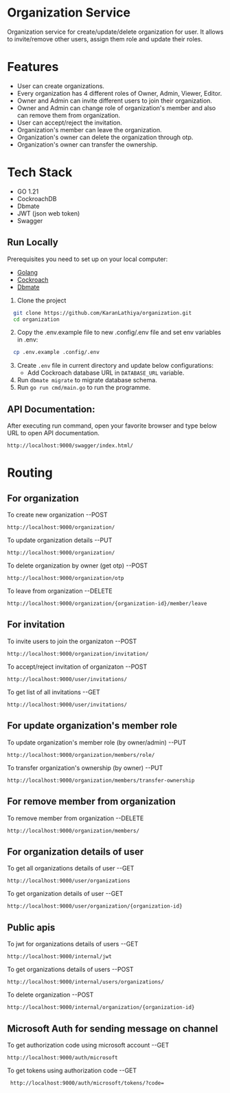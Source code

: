 
# Organization Service

Organization service for create/update/delete organization for user. It allows to invite/remove other users, assign them role and update their roles.

# Features
- User can create organizations.
- Every organization has 4 different roles of Owner, Admin, Viewer, Editor.
- Owner and Admin can invite different users to join their organization.
- Owner and Admin can change role of organization's member and also can remove them from organization.
- User can accept/reject the invitation.
- Organization's member can leave the organization.
- Organization's owner can delete the organization through otp.
- Organization's owner can transfer the ownership.

# Tech Stack 
- GO 1.21
- CockroachDB
- Dbmate
- JWT (json web token)
- Swagger

## Run Locally

Prerequisites you need to set up on your local computer:

- [Golang](https://go.dev/doc/install)
- [Cockroach](https://www.cockroachlabs.com/docs/releases/)
- [Dbmate](https://github.com/amacneil/dbmate#installation)

1. Clone the project

```bash
  git clone https://github.com/KaranLathiya/organization.git
  cd organization
```

2. Copy the .env.example file to new .config/.env file and set env variables in .env:

```bash
  cp .env.example .config/.env
```

3. Create `.env` file in current directory and update below configurations:
   - Add Cockroach database URL in `DATABASE_URL` variable.
4. Run `dbmate migrate` to migrate database schema.
5. Run `go run cmd/main.go` to run the programme.

## API Documentation:

After executing run command, open your favorite browser and type below URL to open API documentation.
```
http://localhost:9000/swagger/index.html/
```

# Routing

## For organization 

To create new organization  --POST

    http://localhost:9000/organization/
    
To update organization details  --PUT

    http://localhost:9000/organization/
    
To delete organization by owner (get otp)  --POST

    http://localhost:9000/organization/otp

To leave from organization  --DELETE

    http://localhost:9000/organization/{organization-id}/member/leave


## For invitation

To invite users to join the organizaton --POST

    http://localhost:9000/organization/invitation/

To accept/reject invitation of organizaton --POST

    http://localhost:9000/user/invitations/
    
To get list of all invitations --GET

    http://localhost:9000/user/invitations/

## For update organization's member role 

To update organization's member role (by owner/admin) --PUT

    http://localhost:9000/organization/members/role/
    
To transfer organization's ownership (by owner) --PUT

    http://localhost:9000/organization/members/transfer-ownership

## For remove member from organization

To remove member from organization --DELETE

    http://localhost:9000/organization/members/

## For organization details of user

To get all organizations details of user --GET

    http://localhost:9000/user/organizations
    
To get organization details of user --GET

    http://localhost:9000/user/organization/{organization-id}

## Public apis 

To jwt for  organizations details of users --GET

    http://localhost:9000/internal/jwt
    
To get organizations details of users  --POST

    http://localhost:9000/internal/users/organizations/
    
To delete organization  --POST

    http://localhost:9000/internal/organization/{organization-id}

## Microsoft Auth for sending message on channel

To get authorization code using microsoft account --GET

    http://localhost:9000/auth/microsoft
    
To get tokens using authorization code  --GET

     http://localhost:9000/auth/microsoft/tokens/?code=
